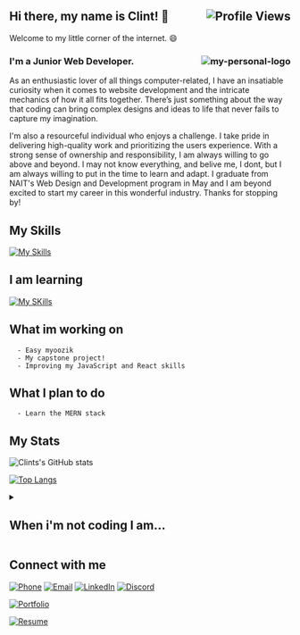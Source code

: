 <h2>Hi there, my name is Clint! 👋 <img src="https://komarev.com/ghpvc/?username=cjewett1&style=for-the-badge" alt="Profile Views" align="right"></h2>

Welcome to my little corner of the internet. 😄


<h3>I'm a Junior Web Developer. <img src="https://user-images.githubusercontent.com/83998647/229268354-3f8b0a6e-3f62-4c8e-9fda-7411f09baef8.png" alt="my-personal-logo" align="right"></h3>

As an enthusiastic lover of all things computer-related, I have an insatiable curiosity when it comes to website development and the intricate mechanics of how it all fits together. There’s just something about the way that coding can bring complex designs and ideas to life that never fails to capture my imagination.

I'm also a resourceful individual who enjoys a challenge. I take pride in delivering high-quality work and prioritizing the users experience. With a strong sense of ownership and responsibility, I am always willing to go above and beyond. I may not know everything, and belive me, I dont, but I am always willing to put in the time to learn and adapt. I graduate from NAIT's Web Design and Development program in May and I am beyond excited to start my career in this wonderful industry. Thanks for stopping by!

## My Skills  

[![My Skills](https://skills.thijs.gg/icons?i=html,css,js,sass,react,nextjs,php,wordpress,figma,photoshop,illustrator)](https://skills.thijs.gg) 


## I am learning 

[![My SKills](https://skills.thijs.gg/icons?i=ts,nodejs,expressjs,mongodb)](https://skills.thijs.gg)


## What im working on

```
  - Easy myoozik 
  - My capstone project!
  - Improving my JavaScript and React skills
```

## What I plan to do
```
  - Learn the MERN stack
```


## My Stats

![Clints's GitHub stats](https://github-readme-stats.vercel.app/api?username=cjewett1&show_icons=true&theme=dark) 

[![Top Langs](https://github-readme-stats.vercel.app/api/top-langs/?username=cjewett1&layout=compact&theme=dark)](https://github.com/cjewett1/github-readme-stats)


<details>
  <summary><h2>When i'm not coding I am...</h2></summary>
  
  - Watching one too many horror movies 😱
  
  - Playing with my 3 animals. I have 2 cats and a dog!
  
  - Hanging out or making dinner with my wonderful wife
  
  - Playing something on my gaming pc!
</details>

## Connect with me
[![Phone](https://img.shields.io/badge/Phone-%23333.svg?&style=for-the-badge&logo=telephone&logoColor=white)](tel:+7802424053)
[![Email](https://img.shields.io/badge/Email-%23D14836.svg?&style=for-the-badge&logo=gmail&logoColor=white)](mailto:clintondgorda@gmail.com)
[![LinkedIn](https://img.shields.io/badge/LinkedIn-%230077B5.svg?&style=for-the-badge&logo=linkedin&logoColor=white)](https://www.linkedin.com/in/clintonjewett/)
[![Discord](https://img.shields.io/badge/Discord-clint(booma)%234826-%237289DA?logo=discord&logoColor=white&style=for-the-badge)](https://discord.com/users/clint(booma)#4826)

[![Portfolio](https://img.shields.io/badge/Portfolio-Check%20out%20my%20website-blue?style=for-the-badge&logo=portfolio&logoColor=white)](https://www.clinton-gorda.com)

[![Resume](https://img.shields.io/badge/Resume-View%20my%20resume-orange?style=for-the-badge&logo=Resume-Icons&logoColor=white)](https://drive.google.com/file/d/1fO-yFbp0v9N1611nk4rxw1zoYp_w1jmg/view?usp=sharing)

